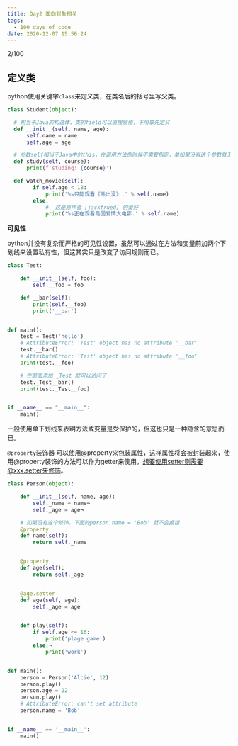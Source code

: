 ```yaml
---
title: Day2 面向对象相关
tags:
  - 100 days of code
date: 2020-12-07 15:50:24
---
```

2/100

## 定义类
python使用关键字`class`来定义类，在类名后的括号里写父类。
```python
class Student(object):

  # 相当于Java的构造体，类的field可以直接赋值，不用事先定义
  def __init__(self, name, age):
      self.name = name 
      self.age = age

  # 参数self相当于Java中的this，在调用方法的时候不需要指定，单如果没有这个参数就无法使用类的field
  def study(self, course):
      print(f'studing: {course}')

  def watch_movie(self):
        if self.age < 18:
            print('%s只能观看《熊出没》.' % self.name)
        else:
            #  这是原作者 [jackfrued] 的爱好
            print('%s正在观看岛国爱情大电影.' % self.name)

```
**可见性**

python并没有复杂而严格的可见性设置，虽然可以通过在方法和变量前加两个下划线来设置私有性，但这其实只是改变了访问规则而已。

```python
class Test:

    def __init__(self, foo):
        self.__foo = foo

    def __bar(self):
        print(self.__foo)
        print('__bar')


def main():
    test = Test('hello')
    # AttributeError: 'Test' object has no attribute '__bar'
    test.__bar()
    # AttributeError: 'Test' object has no attribute '__foo'
    print(test.__foo)

    # 在前面添加 _Test 就可以访问了
    test._Test__bar()
    print(test._Test__foo)


if __name__ == "__main__":
    main()

```

一般使用单下划线来表明方法或变量是受保护的，但这也只是一种隐含的意思而已。


`@property`装饰器
可以使用@property来包装属性，这样属性将会被封装起来，使用@property装饰的方法可以作为getter来使用，想要使用setter则需要@xxx.setter来修饰。

```python
class Person(object):

    def __init__(self, name, age):
        self._name = name¬
        self._age = age¬

    # 如果没有这个修饰，下面的person.name = 'Bob' 就不会报错
    @property
    def name(self):
        return self._name


    @property
    def age(self):
        return self._age


    @age.setter
    def age(self, age):
        self._age = age


    def play(self):
        if self.age <= 16:
            print('plage game')
        else:¬
            print('work')


def main():
    person = Person('Alcie', 12)
    person.play()
    person.age = 22
    person.play()
    # AttributeError: can't set attribute
    person.name = 'Bob'


if __name__ == '__main__':
    main()

```
